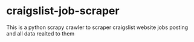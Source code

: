 # craigslist-job-scraper
This is a python scrapy crawler to scraper craigslist website jobs posting and all data realted to them
